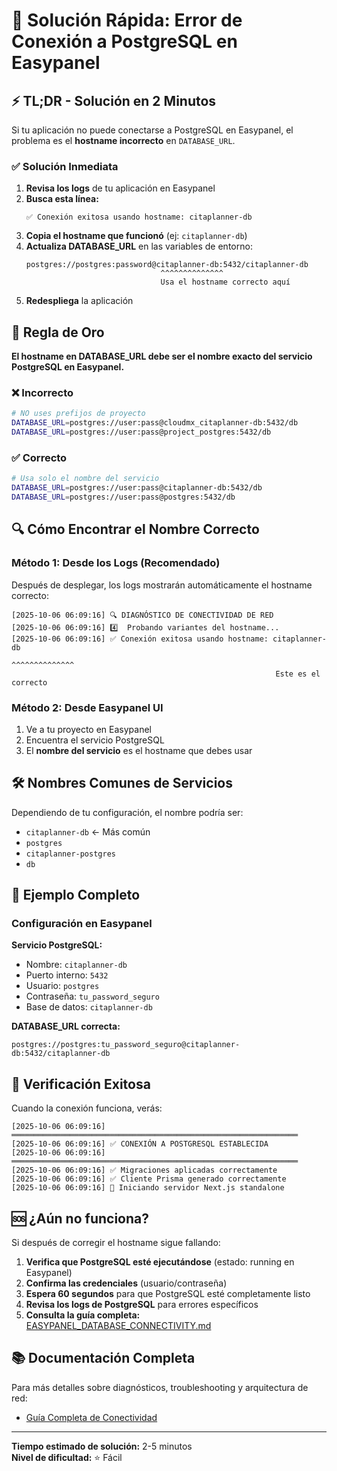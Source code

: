 # 🚀 Solución Rápida: Error de Conexión a PostgreSQL en Easypanel

## ⚡ TL;DR - Solución en 2 Minutos

Si tu aplicación no puede conectarse a PostgreSQL en Easypanel, el problema es el **hostname incorrecto** en `DATABASE_URL`.

### ✅ Solución Inmediata

1. **Revisa los logs** de tu aplicación en Easypanel
2. **Busca esta línea:**
   ```
   ✅ Conexión exitosa usando hostname: citaplanner-db
   ```
3. **Copia el hostname que funcionó** (ej: `citaplanner-db`)
4. **Actualiza DATABASE_URL** en las variables de entorno:
   ```
   postgres://postgres:password@citaplanner-db:5432/citaplanner-db
                                 ^^^^^^^^^^^^^^
                                 Usa el hostname correcto aquí
   ```
5. **Redespliega** la aplicación

## 🎯 Regla de Oro

**El hostname en DATABASE_URL debe ser el nombre exacto del servicio PostgreSQL en Easypanel.**

### ❌ Incorrecto
```bash
# NO uses prefijos de proyecto
DATABASE_URL=postgres://user:pass@cloudmx_citaplanner-db:5432/db
DATABASE_URL=postgres://user:pass@project_postgres:5432/db
```

### ✅ Correcto
```bash
# Usa solo el nombre del servicio
DATABASE_URL=postgres://user:pass@citaplanner-db:5432/db
DATABASE_URL=postgres://user:pass@postgres:5432/db
```

## 🔍 Cómo Encontrar el Nombre Correcto

### Método 1: Desde los Logs (Recomendado)
Después de desplegar, los logs mostrarán automáticamente el hostname correcto:

```
[2025-10-06 06:09:16] 🔍 DIAGNÓSTICO DE CONECTIVIDAD DE RED
[2025-10-06 06:09:16] 4️⃣  Probando variantes del hostname...
[2025-10-06 06:09:16] ✅ Conexión exitosa usando hostname: citaplanner-db
                                                           ^^^^^^^^^^^^^^
                                                           Este es el correcto
```

### Método 2: Desde Easypanel UI
1. Ve a tu proyecto en Easypanel
2. Encuentra el servicio PostgreSQL
3. El **nombre del servicio** es el hostname que debes usar

## 🛠️ Nombres Comunes de Servicios

Dependiendo de tu configuración, el nombre podría ser:
- `citaplanner-db` ← Más común
- `postgres`
- `citaplanner-postgres`
- `db`

## 📝 Ejemplo Completo

### Configuración en Easypanel

**Servicio PostgreSQL:**
- Nombre: `citaplanner-db`
- Puerto interno: `5432`
- Usuario: `postgres`
- Contraseña: `tu_password_seguro`
- Base de datos: `citaplanner-db`

**DATABASE_URL correcta:**
```
postgres://postgres:tu_password_seguro@citaplanner-db:5432/citaplanner-db
```

## 🎉 Verificación Exitosa

Cuando la conexión funciona, verás:

```
[2025-10-06 06:09:16] ════════════════════════════════════════════════════════════════
[2025-10-06 06:09:16] ✅ CONEXIÓN A POSTGRESQL ESTABLECIDA
[2025-10-06 06:09:16] ════════════════════════════════════════════════════════════════
[2025-10-06 06:09:16] ✅ Migraciones aplicadas correctamente
[2025-10-06 06:09:16] ✅ Cliente Prisma generado correctamente
[2025-10-06 06:09:16] 🎯 Iniciando servidor Next.js standalone
```

## 🆘 ¿Aún no funciona?

Si después de corregir el hostname sigue fallando:

1. **Verifica que PostgreSQL esté ejecutándose** (estado: running en Easypanel)
2. **Confirma las credenciales** (usuario/contraseña)
3. **Espera 60 segundos** para que PostgreSQL esté completamente listo
4. **Revisa los logs de PostgreSQL** para errores específicos
5. **Consulta la guía completa:** [EASYPANEL_DATABASE_CONNECTIVITY.md](./EASYPANEL_DATABASE_CONNECTIVITY.md)

## 📚 Documentación Completa

Para más detalles sobre diagnósticos, troubleshooting y arquitectura de red:
- [Guía Completa de Conectividad](./EASYPANEL_DATABASE_CONNECTIVITY.md)

---

**Tiempo estimado de solución:** 2-5 minutos  
**Nivel de dificultad:** ⭐ Fácil
